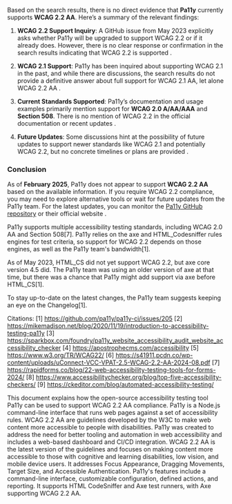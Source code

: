 Based on the search results, there is no direct evidence that **Pa11y** currently supports **WCAG 2.2 AA**. Here’s a summary of the relevant findings:

1. **WCAG 2.2 Support Inquiry**: A GitHub issue from May 2023 explicitly asks whether Pa11y will be upgraded to support WCAG 2.2 or if it already does. However, there is no clear response or confirmation in the search results indicating that WCAG 2.2 is supported .

2. **WCAG 2.1 Support**: Pa11y has been inquired about supporting WCAG 2.1 in the past, and while there are discussions, the search results do not provide a definitive answer about full support for WCAG 2.1 AA, let alone WCAG 2.2 AA .

3. **Current Standards Supported**: Pa11y’s documentation and usage examples primarily mention support for **WCAG 2.0 A/AA/AAA** and **Section 508**. There is no mention of WCAG 2.2 in the official documentation or recent updates .

4. **Future Updates**: Some discussions hint at the possibility of future updates to support newer standards like WCAG 2.1 and potentially WCAG 2.2, but no concrete timelines or plans are provided .

### Conclusion
As of **February 2025**, Pa11y does not appear to support **WCAG 2.2 AA** based on the available information. If you require WCAG 2.2 compliance, you may need to explore alternative tools or wait for future updates from the Pa11y team. For the latest updates, you can monitor the [Pa11y GitHub repository](https://github.com/pa11y/pa11y) or their official website .


Pa11y supports multiple accessibility testing standards, including WCAG 2.0 AA and Section 508[7]. Pa11y relies on the axe and HTML_Codesniffer rules engines for test criteria, so support for WCAG 2.2 depends on those engines, as well as the Pa11y team's bandwidth[1].

As of May 2023, HTML_CS did not yet support WCAG 2.2, but axe core version 4.5 did. The Pa11y team was using an older version of axe at that time, but there was a chance that Pa11y might add support via axe before HTML_CS[1].

To stay up-to-date on the latest changes, the Pa11y team suggests keeping an eye on the Changelog[1].

Citations:
[1] https://github.com/pa11y/pa11y-ci/issues/205
[2] https://mikemadison.net/blog/2020/11/19/introduction-to-accessibility-testing-pa11y
[3] https://sparkbox.com/foundry/pa11y_website_accessibility_audit_website_accessibility_checker
[4] https://apostrophecms.com/accessibility
[5] https://www.w3.org/TR/WCAG22/
[6] https://s41911.pcdn.co/wp-content/uploads/uConnect-VCC-VPAT-2.5-WCAG-2.2-AA-2024-08.pdf
[7] https://rapidforms.co/blog/22-web-accessibility-testing-tools-for-forms-2024/
[8] https://www.accessibilitychecker.org/blog/top-five-accessibility-checkers/
[9] https://ckeditor.com/blog/automated-accessibility-testing/


This document explains how the open-source accessibility testing tool Pa11y can be used to support WCAG 2.2 AA compliance. Pa11y is a Node.js command-line interface that runs web pages against a set of accessibility rules. WCAG 2.2 AA are guidelines developed by the W3C to make web content more accessible to people with disabilities.
Pa11y was created to address the need for better tooling and automation in web accessibility and includes a web-based dashboard and CI/CD integration.
WCAG 2.2 AA is the latest version of the guidelines and focuses on making content more accessible to those with cognitive and learning disabilities, low vision, and mobile device users. It addresses Focus Appearance, Dragging Movements, Target Size, and Accessible Authentication.
Pa11y's features include a command-line interface, customizable configuration, defined actions, and reporting. It supports HTML CodeSniffer and Axe test runners, with Axe supporting WCAG 2.2 AA.
